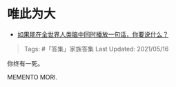 # 唯此为大

- [如果能在全世界人类脑中同时播放一句话，你要说什么？](https://www.zhihu.com/question/358243958/answer/915544718)

>Tags: #「答集」家族答集
>Last Updated: 2021/05/16

你终有一死。

MEMENTO MORI.